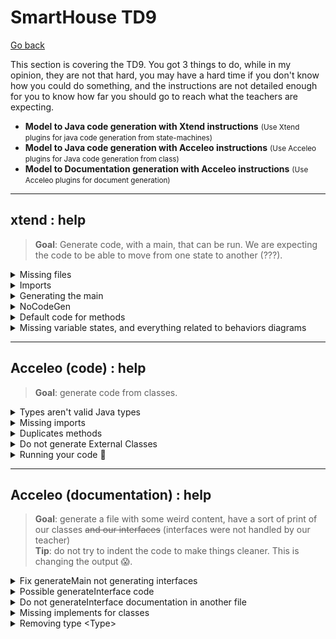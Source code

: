 # SmartHouse TD9

[Go back](../index.md)

This section is covering the TD9. You got 3 things to do, while in my opinion, they are not that hard, you may have a hard time if you don't know how you could do something, and the instructions are not detailed enough for you to know how far you should go to reach what the teachers are expecting.

* **Model to Java code generation with Xtend instructions** <small>(Use Xtend plugins for java code generation from state-machines)</small>
* **Model to Java code generation with Acceleo instructions** <small>(Use Acceleo plugins for Java code generation from class)</small>
* **Model to Documentation generation with Acceleo instructions** <small>(Use Acceleo plugins for document generation)</small>

<hr class="sl">

## xtend : help

> **Goal**: Generate code, with a main, that can be run. We are expecting the code to be able to move from one state to another (???).

<details class="details-e">
<summary>Missing files</summary>

The problem is coming, as you could expect, from the model. Some issues that we found were

> **Possible issue**: **Missing names** (xxx.name.empty is raising a NPE)<br>
> **Is this your problem?**: in the first editor, you got a console with errors that happened in the second editor. Check the log inside with CTRL-F.

You may have removed names on states of your Behavior diagram to make it cleaner. That's not good because it's raising exceptions. **Check that every state, if, entry, exit** got a name.

> **Possible issue**: your model is broken 😭<br>

Open every diagram, and check that there aren't classes that disappeared. Explore every entry in the model explorer, and check that there are no duplicate entries (not two times the same class, etc.) People I know having this didn't manage to solve it 😭.
</details>

<details class="details-e">
<summary>Imports</summary>
<br>

<details class="details-e">
<summary><b>java.util.HashSet</b>/<b>java.util.Arrays</b> no added</summary>

You need to declare dependencies. This is a bit complex, but fortunately, I'm giving you the steps

* Click on SmartHouse (in the model explorer, the root)
* Go to **Profile** > Profile Applications
	* Next to "+" and "x", click on "apply registered profile"
		* Add "Papyrus Code Generation Profile"
		* Add "Papyrus Java Profile"

In SmartHouse (root), add a new package (new child) "ExternalTypes". Click on it, then **Profile**, then **Applied Stereotypes**, and add **NoCodeGen** (it's useless but do it). Put inside two classes

* HashSet <small>(that will be used to reference java.util.HashSet)</small>
* Arrays <small>(that will be used to reference java.util.Arrays)</small>

And on both of them, add them a stereotype (Profile > +) "External". Click on the stereotype, and the small arrow to expand, and name to the referenced class.

Then create in the root a new class diagram "Dependencies" and use the usage relationship to request an import.

![Dependencies](images/Dependencies.png)
</details>

<details class="details-e">
<summary>Missing or unneeded import</summary>

Each import is created for each "use" (usage relationship) you created between two classes. Add or remove such relationship to add or remove imports.
</details>
</details>

<details class="details-e">
<summary>Generating the main</summary>

We are assuming you did the import, so you created **Dependencies**. Open SMModel and copy the class **Main** (Right-click > Copy if needed). Go back to SmartHouse and paste the class in the root. Add it to the diagram Dependencies.

![Main](images/main.png)

But, you need to edit the code of the main. Expand Main (in the model, the arrow). Click on the OpaqueBehavior **main** and write your code.

```java
System.setErr(System.out);
		
HouseController stateMachine = new HouseController();
stateMachine.transit("S1", "S2"); // error, check HouseController for states
```

You may run the main, as we did with the previous Main.
</details>

<details class="details-e">
<summary>NoCodeGen</summary>
<br>

<details class="details-e">
<summary>Code to not import a package marked as NoCodeGen</summary>

If you added NoCodeGen to ExternalTypes, you have to remove it or improve the following code in **ClassUtils.java**, **requiredClassifiers**, right before the return. You may use the method filter too if you want.

```java
// import
// import org.eclipse.papyrus.designer.languages.common.profile.Codegen.NoCodeGen;
EList<Classifier> usedClassesReturn = new UniqueEList<Classifier>();
for(Classifier c : usedClasses) {
	if (!GenUtils.hasStereotypeTree(c, NoCodeGen.class)) {
		usedClassesReturn.add(c);
	}
}
```
</details>

<details class="details-e">
<summary>Code to not generate a package marked as NoCodeGen</summary>

Edit **noCodeGen** in **JavaModelElementsCreator**.

```diff
- GenUtils.hasStereotypeTree(element, ExternLibrary.class) ||
+ GenUtils.hasStereotypeTree(element, ExternLibrary.class) &&
+ GenUtils.hasStereotypeTree(element, NoCodeGen.class);
```
</details>
</details>

<details class="details-e">
<summary>Default code for methods</summary>

We are considering cases such as `return false;` missing in a method (as a default implementation), while you could also completely implement a method.

<details class="details-e">
<summary>Default/Implementation, as we did with the main</summary>

* Right-click on a class (ex: TemperatureSensor)
* New Child > Opaque Behavior > Owned ...
* Name it (ex: `getTemperatureDefaultImplementation`)
* Language > + > Java
* Write some code
```java
// todo
return false;
```
* Click on a method (ex: `getTemperature`)
* In UML, look for the field Method
* Add your Opaque Behavior
</details>

<details class="details-e">
<summary>Default implementation in the generator</summary>

You must change the return type so that it is always a class, if this is not a constructor nor void. Then, the default behavior will be **return null** if we are returning something that is not void, nor it's a constructor.

In **JavaOperations.xtend**, in **javaReturnSpec**

```diff
- JavaGenUtils.javaQualifiedName(operation.type, operation.owner) + ' ' 
+ JavaGenUtils.javaQualifiedName(operation.type, operation.owner).toFirstUpper() + ' '
```

And in **javaOperationDeclaration**

```diff
- «IF mustGenerateBody(operation)»«JavaOperations.javaOperationImplementation(operation)»«ENDIF»
+ «IF mustGenerateBody(operation)»«JavaOperations.javaOperationImplementation(operation)»
+ «IF javaReturnSpec(operation) != 'void ' && !isConstructor(operation)»return null;«ENDIF»«ENDIF»
```
</details>
</details>

<details class="details-e">
<summary>Missing variable states, and everything related to behaviors diagrams</summary>

You should have such a variable in both manager and the controller (=every software). If not, you will have to check the **Classifier behavior** value. Simply click on the class for which there is a problem, go to advanced. Check the value for **Classifier behavior** is a state machine. If not, then double click on it and select the state machine.

![Wrong classifier behavior](images/wrong_cb.png)
</details>

<hr class="sr">

## Acceleo (code) : help

> **Goal**: generate code from classes.

<details class="details-e">
<summary>Types aren't valid Java types</summary>

First, types such as Real are not converted to Float. You need to replace the print of the type with a call

* use `genType(aProperty.type.name)`
	* instead of `aProperty.type.name`
	* or instead of `aProperty.type.name.toUpperFirst()`
* of course, sometimes the variable isn't called aProperty

The locations are

* **classJavaFile**: **fields** (1), **operations** (1), **parameters** (1), **accessors** (2)
* **interfaceJavaFile**: **genInterfaceJavaFile** (1), **parameters** (1)

And we are creating the template **genType** in **common/fileUtils.mtl**

```java
[**
 * Generates the type in Java given an OCL type
 * @param aType The OCL Type
 */]
[template public genType(aType : String)]
[if (aType.toUpperFirst() = 'Real')]Float[else][aType.toUpperFirst()/][/if]
[/template]
```

> **Pro tip**: We should handle **Unlimited Natural** (Long) too. String, Boolean, and Integer are already like we want. 
</details>

<details class="details-e">
<summary>Missing imports</summary>

An easy way to do this is to hard code the import, by adding some lines in **genDefaultImport** inside **common/fileUtils.mtl**

```java
[template public genDefaultImport(aType : Type)]
// [protected ('for imports')]
import java.util.*;
// [/protected]
[/template]
```

You need to add import right after the java.util import. But, this won't do. You will also have to put every package inside one package, because in Java, you can't import classes nested in the default package. **In fileUtils**, edit these two functions with

```diff
[template private packagePath(aType : Type)]
- [ /* something */ /]
+ ['/' + aType.getSourcePackage() + '/' + /* something */ /]
[/template]

[template public genPackageValue(aType : Type)]
- [ /* something */ /]
+ [aType.getSourcePackage() + '.' + /* something */ /]
[/template]
```

And create the template **getSourcePackage**

```java
[template public getSourcePackage(aType : Type)]
[aType.getModel().name/]
[/template]
```

Now, your packages will be in a default package named **SmartHouse**. Allowing you to use the following import statements.

```java
import SmartHouse.Software.*;
import SmartHouse.Hardware.*;
import SmartHouse.Communication.Alarm_Protocol.*;
import SmartHouse.Communication.Controller_Protocol.*;
import SmartHouse.Communication.HeatingACS_Protocol.*;
import SmartHouse.Communication.Managers_Protocol.*;
import SmartHouse.Communication.Sensors_Protocol.*;
```
</details>

<details class="details-e">
<summary>Duplicates methods</summary>

Obviously, this is a problem in your model, but you can edit **classJavaFile**, template **operations**

```diff
- [for (anOperation : Operation | aClass.getOperations()->union(aClass.getImplementedInterfaces().ownedOperation))]
+ [for (anOperation : Operation | aClass.getOperations())]
```
</details>

<details class="details-e">
<summary>Do not generate External Classes</summary>

Wrap the code generating aClass inside this if. You can trick this code to make it work with other templates.

```java
[let c : Classifier = aClass.oclAsType(Classifier)]
[if (c.getAppliedStereotypes()->collect(name)->count('External') = 0)]

[/if]
[/let]
```
</details>

<details class="details-e">
<summary>Running your code 🚀</summary>

* In the runtime_editor
* Right-click > New > Others > Java Project
* `org.eclipse.acceleo.javagen.SmartHouse`, Java 1.8, and you don't need to open the Java perspective
* Generate the code and put it in src
</details>

<hr class="sr">

## Acceleo (documentation) : help

> **Goal**: generate a file with some weird content, have a sort of print of our classes <s>and our interfaces</s> (interfaces were not handled by our teacher)<br>
> **Tip**: do not try to indent the code to make things cleaner. This is changing the output 😱.

<details class="details-e">
<summary>Fix generateMain not generating interfaces</summary>

Update the code in **generateInterface.mtl**, to use a recursive template **generatePackage** (that we will code), to handle interfaces that were in nested packages.

```java
[template public generateElement(aModel : Model)]
[comment @main/]
[file (aModel.name+'_generated.txt', false, 'UTF-8')]
[for (c: Class | aModel.packagedElement->filter(Class)->sortedBy(name))]
[generateClassElement(c)/]
[/for]
[comment DONE search for classes and interfaces in model's nested packages/]
[for (p : Package | aModel.nestedPackage->sortedBy(name))]
[generatePackage(p)/]
[/for]
[/file]
[/template]
```

And

```java
[template private generatePackage(p : Package)]
[if (not p.name.equalsIgnoreCase('Needs'))]
[comment DONE then display Package's name/]
Package [p.name/]
[comment DONE and indent classes and interfaces names/]
	[for (c : Class | p.packagedElement->filter(Class)->sortedBy(name))]
	[generateClassElement(c)/]
	[/for]
	[for (i : Interface | p.packagedElement->filter(Interface)->sortedBy(name))]
	[generateInterfaceElement(i)/]
	[/for]
	[for (p : Package | p.packagedElement->filter(Package)->sortedBy(name))]
	[generatePackage(p)/]
	[/for]
[/if]
[/template]
```
</details>

<details class="details-e">
<summary>Possible generateInterface code</summary>

Update the template **generateInterfaceElement** in **generateInterface.mtl**.

```none
[comment encoding = UTF-8 /]
[**
 * The documentation of the module generateInterface.
 */]
[module generateInterface('http://www.eclipse.org/uml2/5.0.0/UML')]
[import org::eclipse::acceleo::module::sample::files::generateAttribute/]
[import org::eclipse::acceleo::module::sample::files::generateOperation/]
[import org::eclipse::acceleo::module::sample::files::generateParent/]
[import org::eclipse::acceleo::module::sample::files::generateAssociation/]

[**
 * The documentation of the template generateElement.
 * @param anInterface
 */]
[template public generateInterfaceElement(anInterface : Interface)]

[file (anInterface.name, false, 'UTF-8')]
[anInterface.visibility/] interface [anInterface.name.toUpperFirst()/][generateParentElement(anInterface)/] {

[for (p : Property | anInterface.attribute)]
	[generateAttributeElement(p)/]
[/for]
[for (o : Operation | anInterface.ownedOperation)]
	[generateOperationElement(o)/]
[/for]
[generateAssociationElement(anInterface)/]
}
[/file]
[/template]
```

And create `generateParentElement(Interface)` in `generateParent.mtl`

```none
[**
 * The documentation of the template generateElement.
 * @param anInterface
 */]
[template public generateParentElement(anInterface : Interface)]
[for (i : Interface | anInterface.redefinedInterface) before ('extends') separator (', ') ]
	[i.name/]
[/for]
[/template]
```

And edit `generateAssociationElement` in `generateAssociation.html`

```diff
- [template public generateAssociationElement(c: Class)]
+ [template public generateAssociationElement(c: Type)]
```
</details>

<details class="details-e">
<summary>Do not generateInterface documentation in another file</summary>

Update the template **generateInterfaceElement** in **generateInterface.mtl** to have this (remove the file instruction).

```java
[template public generateInterfaceElement(anInterface : Interface)]
[anInterface.visibility/] interface [anInterface.name.toUpperFirst()/][generateParentElement(anInterface)/] {
[for (p : Property | anInterface.attribute)]
	[generateAttributeElement(p)/]
[/for]
[for (o : Operation | anInterface.ownedOperation)]
	[generateOperationElement(o)/]
[/for]
[generateAssociationElement(anInterface)/]
}
[/template]
```
</details>

<details class="details-e">
<summary>Missing implements for classes</summary>

Update **generateParentElement(aClass)** in **generateParent.mtl**.

```java
[template public generateParentElement(aClass : Class)]
[aClass.extendedClasses()/][aClass.implementedInterfaces()/]
[/template]

[template private extendedClasses(aClass : Class)]
[for (aSuperClass : Class | aClass.superClass) before(' extends ') separator(', ')][aSuperClass.name.toUpperFirst()/][/for]
[/template]

[template private implementedInterfaces(aClass : Class)]
[for (anInterface : Interface | aClass.getImplementedInterfaces()) before(' implements ') separator(', ')][anInterface.name.toUpperFirst()/][/for]
[/template]
```
</details>

<details class="details-e">
<summary>Removing type &lt;Type&gt;</summary>

In **generateOperation.mtl**, replace &lt;Type&gt; with **?** (first) and then **void** (second, put a space before).

```java
[template public generateOperationElement(anOperation : Operation)]
[if (anOperation.upper = -1 or anOperation.upper > 1)]
[anOperation.visibility/] List<[if (anOperation.type.name.oclIsUndefined())]?[else][anOperation.type.name/][/if]> [anOperation.name/]([for (op : Parameter | anOperation.ownedParameter) separator(', ')][if (op.type.oclIsUndefined())]?[else][op.type.name/] [op.name/][/if][/for]) {}
[else]
[anOperation.visibility/][if (anOperation.type.name.oclIsUndefined())] void[else] [anOperation.type.name/][/if] [anOperation.name/]([for (op : Parameter | anOperation.ownedParameter) separator(', ')][if (op.type.oclIsUndefined())]<?>[else][op.type.name/] [op.name/][/if][/for]) {}
[/if]
[/template]
```

In **generateAttribute.mtl**, replace &lt;Type&gt; with **?** (first) and then **Object** (second).

```java
[template public generateAttributeElement(aProperty : Property)]
...
[aProperty.visibility/] List<[if (aProperty.type.name.oclIsUndefined())]T[else][aProperty.type.name/][/if]> [aProperty.name/];
[else]
[aProperty.visibility/][if (aProperty.type.name.oclIsUndefined())] Object[else] [aProperty.type.name/][/if] [aProperty.name/];
[/if]
[/template]
```
</details>